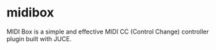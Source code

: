 # midibox
MIDI Box is a simple and effective MIDI CC (Control Change) controller plugin built with JUCE.
